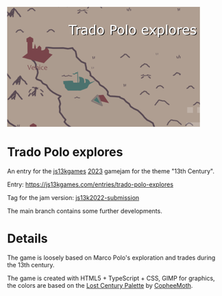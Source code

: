 ![Trado Polo explores](preview_v1_450x280.png)

# Trado Polo explores

An entry for the [js13kgames](https://js13kgames.com/) [2023](http://2023.js13kgames.com/) gamejam for the theme "13th Century".

Entry: https://js13kgames.com/entries/trado-polo-explores

Tag for the jam version: [js13k2022-submission](https://github.com/gheja/js13k2023/releases/tag/js13k2023-submission)

The main branch contains some further developments.

# Details

The game is loosely based on Marco Polo's exploration and trades during the 13th century.

The game is created with HTML5 + TypeScript + CSS, GIMP for graphics, the colors are based on the [Lost Century Palette](https://lospec.com/palette-list/lost-century) by [CopheeMoth](https://lospec.com/copheemoth).
